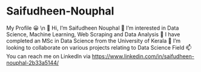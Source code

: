 # Saifudheen-Nouphal
My Profile
😀 \n
👋 Hi, I’m Saifudheen Nouphal
👀 I’m interested in Data Science, Machine Learning, Web Scraping and Data Analysis
🌱 I have completed an MSc in Data Science from the University of Kerala
💞️ I’m looking to collaborate on various projects relating to Data Science Field
📫 You can reach me on LinkedIn via https://www.linkedin.com/in/saifudheen-nouphal-2b33a5144/
